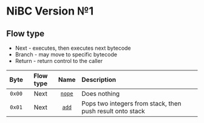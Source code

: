 # NiBC Version №1

## Flow type
+ Next - executes, then executes next bytecode
+ Branch - may move to specific bytecode
+ Return - return control to the caller

Byte|Flow type|Name|Description
:-:|:-:|:-:|:-
`0x00`|Next|[`nope`](nope.md)|Does nothing
`0x01`|Next|[`add`](add.md)|Pops two integers from stack, then push result onto stack
